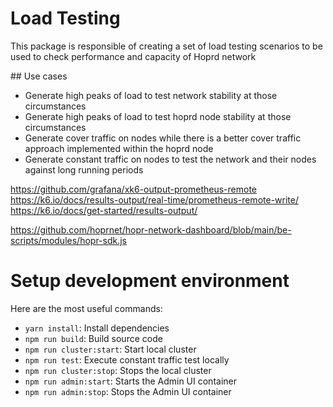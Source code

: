 # Load Testing

This package is responsible of creating a set of load testing scenarios to be used to check performance and capacity of Hoprd network

## Use cases

- Generate high peaks of load to test network stability at those circumstances
- Generate high peaks of load to test hoprd node stability at those circumstances
- Generate cover traffic on nodes while there is a better cover traffic approach implemented within the hoprd node
- Generate constant traffic on nodes to test the network and their nodes against long running periods

https://github.com/grafana/xk6-output-prometheus-remote
https://k6.io/docs/results-output/real-time/prometheus-remote-write/
https://k6.io/docs/get-started/results-output/

https://github.com/hoprnet/hopr-network-dashboard/blob/main/be-scripts/modules/hopr-sdk.js

# Setup development environment

Here are the most useful commands:

- `yarn install`: Install dependencies
- `npm run build`: Build source code
- `npm run cluster:start`: Start local cluster
- `npm run test`: Execute constant traffic test locally
- `npm run cluster:stop`: Stops the local cluster
- `npm run admin:start`: Starts the Admin UI container
- `npm run admin:stop`: Stops the Admin UI container

